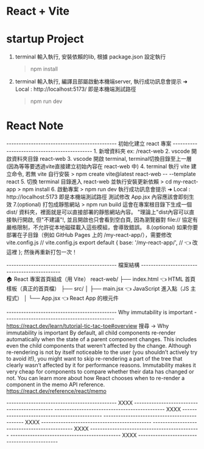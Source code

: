 # React + Vite

# startup Project
1. terminal 輸入執行, 安裝依賴的lib, 根據 package.json 設定執行
    > npm install
2. terminal 輸入執行, 編譯且部屬啟動本機端server, 執行成功訊息會提示 ➜ Local : http://localhost:5173/ 即是本機端測試路徑
    > npm run dev

# React Note
--------------------------------------------- 初始化建立 react 專案 ---------------------------------------------
	1. 新增資料夾 ex: /react-web
	2. vscode 開啟資料夾目錄 react-web
	3. vscode 開啟 terminal, terminal切換目錄至上一層(因為等等要透過vite直接建立初始內容在 react-web 中)
	4. terminal 執行 vite 建立命令, 若無 vite 自行安裝 
		> npm create vite@latest react-web -- --template react
	5. 切換 terminal 目錄進入 react-web 並執行安裝更新依賴
		> cd my-react-app
		> npm install
	6. 啟動專案
		> npm run dev
		執行成功訊息會提示 ➜ Local : http://localhost:5173 即是本機端測試路徑
		測試修改 App.jsx 內容應該會即刻生效
	7.(optional) 打包成靜態網站
		> npm run build
		這會在專案根目錄下生成一個 dist/ 資料夾，裡面就是可以直接部署的靜態網站內容。
		"理論上"dist內容可以直接執行開啟, 但"不建議"!, 並且開啟也只會看到空白頁, 因為瀏覽器對 file:// 協定有嚴格限制，不允許從本地磁碟載入這些模組，會導致錯誤。
	8.(optional) 如果你要部署在子目錄（例如 GitHub Pages 上的 /my-react-app/），需要修改 vite.config.js
		// vite.config.js
		export default {
		  base: '/my-react-app/', // 👈 改這裡
		};
		然後再重新打包一次！	

--------------------------------------------- 檔案結構 ---------------------------------------------		
	🏠 React 專案首頁組成（用 Vite）
	react-web/
	├── index.html        👈 HTML 首頁樣板（真正的首頁檔）
	├── src/
	│   ├── main.jsx      👈 JavaScript 進入點（JS 主程式）
	│   └── App.jsx       👈 React App 的根元件

--------------------------------------------- Why immutability is important ---------------------------------------------	
	https://react.dev/learn/tutorial-tic-tac-toe#overview
	搜尋 -> Why immutability is important
	By default, all child components re-render automatically when the state of a parent component changes. 
	This includes even the child components that weren’t affected by the change. 
	Although re-rendering is not by itself noticeable to the user (you shouldn’t actively try to avoid it!), 
	you might want to skip re-rendering a part of the tree that clearly wasn’t affected by it for performance reasons. 
	Immutability makes it very cheap for components to compare whether their data has changed or not. 
	You can learn more about how React chooses when to re-render a component in the memo API reference.
	https://react.dev/reference/react/memo

--------------------------------------------- XXXX ---------------------------------------------
--------------------------------------------- XXXX ---------------------------------------------
--------------------------------------------- XXXX ---------------------------------------------
--------------------------------------------- XXXX ---------------------------------------------
--------------------------------------------- XXXX ---------------------------------------------